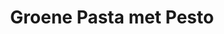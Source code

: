 ---
title: Groene Pasta met Pesto
description: Romige pasta met zelfgemaakte spinaziepesto
image: https://images.unsplash.com/photo-1473093295043-cdd812d0e601
categories: [Diner, Vegetarisch]
tijd: 25
portions: 4
ingredients:
  - 400g volkoren pasta
  - Voor de pesto:
  - 200g verse spinazie
  - 50g pijnboompitten
  - 50g Parmezaanse kaas
  - 2 tenen knoflook
  - Sap van 1 citroen
  - 100ml olijfolie
  - Garnering:
  - Cherrytomaatjes
  - Extra Parmezaanse kaas
  - Verse basilicum
instructions:
  - Kook de pasta volgens de verpakking.
  - Rooster de pijnboompitten in een droge pan.
  - Blend spinazie, pijnboompitten, kaas en knoflook.
  - Voeg al blendend olijfolie en citroensap toe.
  - Meng de pesto door de warme pasta.
  - Garneer met tomaatjes, kaas en basilicum.
---